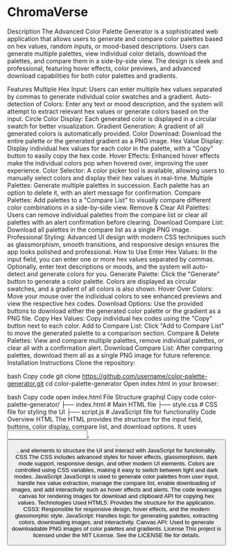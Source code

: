 # ChromaVerse

Description
The Advanced Color Palette Generator is a sophisticated web application that allows users to generate and compare color palettes based on hex values, random inputs, or mood-based descriptions. Users can generate multiple palettes, view individual color details, download the palettes, and compare them in a side-by-side view. The design is sleek and professional, featuring hover effects, color previews, and advanced download capabilities for both color palettes and gradients.

Features
Multiple Hex Input: Users can enter multiple hex values separated by commas to generate individual color swatches and a gradient.
Auto-detection of Colors: Enter any text or mood description, and the system will attempt to extract relevant hex values or generate colors based on the input.
Circle Color Display: Each generated color is displayed in a circular swatch for better visualization.
Gradient Generation: A gradient of all generated colors is automatically provided.
Color Download: Download the entire palette or the generated gradient as a PNG image.
Hex Value Display: Display individual hex values for each color in the palette, with a "Copy" button to easily copy the hex code.
Hover Effects: Enhanced hover effects make the individual colors pop when hovered over, improving the user experience.
Color Selector: A color picker tool is available, allowing users to manually select colors and display their hex values in real-time.
Multiple Palettes: Generate multiple palettes in succession. Each palette has an option to delete it, with an alert message for confirmation.
Compare Palettes: Add palettes to a "Compare List" to visually compare different color combinations in a side-by-side view.
Remove & Clear All Palettes: Users can remove individual palettes from the compare list or clear all palettes with an alert confirmation before clearing.
Download Compare List: Download all palettes in the compare list as a single PNG image.
Professional Styling: Advanced UI design with modern CSS techniques such as glassmorphism, smooth transitions, and responsive design ensures the app looks polished and professional.
How to Use
Enter Hex Values: In the input field, you can enter one or more hex values separated by commas. Optionally, enter text descriptions or moods, and the system will auto-detect and generate colors for you.
Generate Palette: Click the "Generate" button to generate a color palette. Colors are displayed as circular swatches, and a gradient of all colors is also shown.
Hover Over Colors: Move your mouse over the individual colors to see enhanced previews and view the respective hex codes.
Download Options: Use the provided buttons to download either the generated color palette or the gradient as a PNG file.
Copy Hex Values: Copy individual hex codes using the "Copy" button next to each color.
Add to Compare List: Click "Add to Compare List" to move the generated palette to a comparison section.
Compare & Delete Palettes: View and compare multiple palettes, remove individual palettes, or clear all with a confirmation alert.
Download Compare List: After comparing palettes, download them all as a single PNG image for future reference.
Installation Instructions
Clone the repository:

bash
Copy code
git clone https://github.com/username/color-palette-generator.git
cd color-palette-generator
Open index.html in your browser:

bash
Copy code
open index.html
File Structure
graphql
Copy code
color-palette-generator/
├── index.html   # Main HTML file
├── style.css    # CSS file for styling the UI
├── script.js    # JavaScript file for functionality
Code Overview
HTML
The HTML provides the structure for the input field, buttons, color display, compare list, and download options.
It uses <input>, <button>, <div>, and <canvas> elements to structure the UI and interact with JavaScript for functionality.
CSS
The CSS includes advanced styles for hover effects, glassmorphism, dark mode support, responsive design, and other modern UI elements.
Colors are controlled using CSS variables, making it easy to switch between light and dark modes.
JavaScript
JavaScript is used to generate color palettes from user input, handle hex value extraction, manage the compare list, enable downloading of images, and add interactivity such as hover effects and alerts.
The code leverages canvas for rendering images for download and clipboard API for copying hex values.
Technologies Used
HTML5: Provides the structure for the application.
CSS3: Responsible for responsive design, hover effects, and the modern glassmorphic style.
JavaScript: Handles logic for generating palettes, extracting colors, downloading images, and interactivity.
Canvas API: Used to generate downloadable PNG images of color palettes and gradients.
License
This project is licensed under the MIT License. See the LICENSE file for details.
